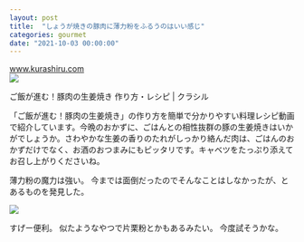 ```yaml
---
layout: post
title:  "しょうが焼きの豚肉に薄力粉をふるうのはいい感じ"
categories: gourmet
date: "2021-10-03 00:00:00"
---
```



<div class="card">
  <a href="https://www.kurashiru.com/recipes/6c351dfe-0252-4506-bafa-1e03169052d2"></a>
  <div class="card__header">
    <a href="https://www.kurashiru.com/recipes/6c351dfe-0252-4506-bafa-1e03169052d2">www.kurashiru.com</a>
  </div>
  <div class="card__image">
    <img src="https://video.kurashiru.com/production/videos/6c351dfe-0252-4506-bafa-1e03169052d2/compressed_thumbnail_square_large.jpg?1623376046">
  </div>
  <div class="card__title">
    <p>ご飯が進む！豚肉の生姜焼き 作り方・レシピ | クラシル</p>
  </div>
  <div class="card__description">
    <p>「ご飯が進む！豚肉の生姜焼き」の作り方を簡単で分かりやすい料理レシピ動画で紹介しています。今晩のおかずに、ごはんとの相性抜群の豚の生姜焼きはいかがでしょうか。さわやかな生姜の香りのたれがしっかり絡んだ肉は、ごはんのおかずだけでなく、お酒のおつまみにもピッタリです。キャベツをたっぷり添えてお召し上がりくださいね。</p>
  </div>
</div>



薄力粉の魔力は強い。
今までは面倒だったのでそんなことはしなかったが、とあるものを発見した。

<a href="https://www.amazon.co.jp/%E6%97%A5%E6%B8%85%E3%83%95%E3%83%BC%E3%82%BA-%E6%97%A5%E6%B8%85-%E3%82%AF%E3%83%83%E3%82%AD%E3%83%B3%E3%82%B0%E3%83%95%E3%83%A9%E3%83%AF%E3%83%BC-150g%C3%973%E5%80%8B/dp/B00USQW7OS?__mk_ja_JP=%E3%82%AB%E3%82%BF%E3%82%AB%E3%83%8A&dchild=1&keywords=%E3%83%95%E3%83%A9%E3%83%AF%E3%83%BC%E3%83%9C%E3%83%88%E3%83%AB+%E8%96%84%E5%8A%9B%E7%B2%89&qid=1632587755&sr=8-1&linkCode=li3&tag=infirmaria112-22&linkId=817039aeb6f95083b3e3430c282eea69&language=ja_JP&ref_=as_li_ss_il" target="_blank"><img border="0" src="//ws-fe.amazon-adsystem.com/widgets/q?_encoding=UTF8&ASIN=B00USQW7OS&Format=_SL250_&ID=AsinImage&MarketPlace=JP&ServiceVersion=20070822&WS=1&tag=infirmaria112-22&language=ja_JP" ></a><img src="https://ir-jp.amazon-adsystem.com/e/ir?t=infirmaria112-22&language=ja_JP&l=li3&o=9&a=B00USQW7OS" width="1" height="1" border="0" alt="" style="border:none !important; margin:0px !important;" />

すげー便利。
似たようなやつで片栗粉とかもあるみたい。
今度試そうかな。
